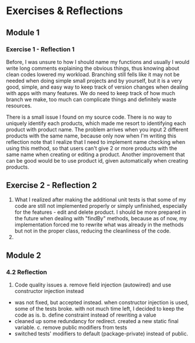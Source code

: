# Exercises & Reflections
## Module 1
### Exercise 1 - Reflection 1
Before, I was unsure to how I should name my functions and usually I would write long comments explaining the obvious things, thus knowing about clean codes lowered my workload. Branching still fells like it may not be needed when doing simple small projects and by yourself, but it is a very good, simple, and easy way to keep track of version changes when dealing with apps with many features. We do need to keep track of how much branch we make, too much can complicate things and definitely waste resources.

There is a small issue I found on my source code. There is no way to uniquely identify each products, which made me resort to identifying each product with product name. The problem arrives when you input 2 different products with the same name, because only now when I'm writing this reflection note that I realize that I need to implement name checking when using this method, so that users can't give 2 or more products with the same name when creating or editing a product. Another improvement that can be good would be to use product id, given automatically when creating products.

## Exercise 2 - Reflection 2
1. What I realized after making the additional unit tests is that some of my code are still not implemented properly or simply unfinished, especially for the features - edit and delete product. I should be more prepared in the future when dealing with "findBy" methods, because as of now, my implementation forced me to rewrite what was already in the methods but not in the proper class, reducing the cleanliness of the code.
2. 

## Module 2
### 4.2 Reflection
1. Code quality issues
a. remove field injection (autowired) and use constructor injection instead
- was not fixed,  but accepted instead. when constructor injection is used, some of the tests broke. with not much time left, I decided to keep the code as is.
b. define constraint instead of rewriting a value
- cleaned up some redundancy for redirect. created a new static final variable.
c. remove public modifiers from tests
- switched tests' modifiers to default (package-private) instead of public.
